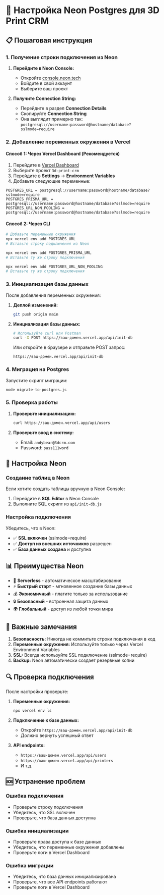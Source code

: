 # 🚀 Настройка Neon Postgres для 3D Print CRM

## 📋 Пошаговая инструкция

### 1. Получение строки подключения из Neon

1. **Перейдите в Neon Console:**
   - Откройте [console.neon.tech](https://console.neon.tech)
   - Войдите в свой аккаунт
   - Выберите ваш проект

2. **Получите Connection String:**
   - Перейдите в раздел **Connection Details**
   - Скопируйте **Connection String**
   - Она выглядит примерно так: `postgresql://username:password@hostname/database?sslmode=require`

### 2. Добавление переменных окружения в Vercel

#### Способ 1: Через Vercel Dashboard (Рекомендуется)
1. Перейдите в [Vercel Dashboard](https://vercel.com/dashboard)
2. Выберите проект `3d-print-crm`
3. Перейдите в **Settings** → **Environment Variables**
4. Добавьте следующие переменные:

```
POSTGRES_URL = postgresql://username:password@hostname/database?sslmode=require
POSTGRES_PRISMA_URL = postgresql://username:password@hostname/database?sslmode=require
POSTGRES_URL_NON_POOLING = postgresql://username:password@hostname/database?sslmode=require
```

#### Способ 2: Через CLI
```bash
# Добавьте переменные окружения
npx vercel env add POSTGRES_URL
# Вставьте строку подключения из Neon

npx vercel env add POSTGRES_PRISMA_URL  
# Вставьте ту же строку подключения

npx vercel env add POSTGRES_URL_NON_POOLING
# Вставьте ту же строку подключения
```

### 3. Инициализация базы данных

После добавления переменных окружения:

1. **Деплой изменений:**
   ```bash
   git push origin main
   ```

2. **Инициализация базы данных:**
   ```bash
   # Используйте curl или Postman
   curl -X POST https://ваш-домен.vercel.app/api/init-db
   ```

   Или откройте в браузере и отправьте POST запрос:
   ```
   https://ваш-домен.vercel.app/api/init-db
   ```

### 4. Миграция на Postgres

Запустите скрипт миграции:

```bash
node migrate-to-postgres.js
```

### 5. Проверка работы

1. **Проверьте инициализацию:**
   ```bash
   curl https://ваш-домен.vercel.app/api/users
   ```

2. **Проверьте вход в систему:**
   - Email: `andybear@3dcrm.com`
   - Password: `pass111word`

## 🔧 Настройка Neon

### Создание таблиц в Neon

Если хотите создать таблицы вручную в Neon Console:

1. Перейдите в **SQL Editor** в Neon Console
2. Выполните SQL скрипт из `api/init-db.js`

### Настройка подключения

Убедитесь, что в Neon:
- ✅ **SSL включен** (sslmode=require)
- ✅ **Доступ из внешних источников** разрешен
- ✅ **База данных создана** и доступна

## 📊 Преимущества Neon

- 🚀 **Serverless** - автоматическое масштабирование
- ⚡ **Быстрый старт** - мгновенное создание базы данных
- 💰 **Экономичный** - платите только за использование
- 🔒 **Безопасный** - встроенная защита данных
- 🌍 **Глобальный** - доступ из любой точки мира

## 🚨 Важные замечания

1. **Безопасность:** Никогда не коммитьте строки подключения в код
2. **Переменные окружения:** Используйте только через Vercel Environment Variables
3. **SSL:** Всегда используйте SSL подключение (sslmode=require)
4. **Backup:** Neon автоматически создает резервные копии

## 🔍 Проверка подключения

После настройки проверьте:

1. **Переменные окружения:**
   ```bash
   npx vercel env ls
   ```

2. **Подключение к базе данных:**
   - Откройте `https://ваш-домен.vercel.app/api/init-db`
   - Должно вернуть успешный ответ

3. **API endpoints:**
   - `https://ваш-домен.vercel.app/api/users`
   - `https://ваш-домен.vercel.app/api/printers`
   - И т.д.

## 🆘 Устранение проблем

### Ошибка подключения
- Проверьте строку подключения
- Убедитесь, что SSL включен
- Проверьте, что база данных доступна

### Ошибка инициализации
- Проверьте права доступа к базе данных
- Убедитесь, что переменные окружения добавлены
- Проверьте логи в Vercel Dashboard

### Ошибка миграции
- Убедитесь, что база данных инициализирована
- Проверьте, что все API endpoints работают
- Проверьте логи в Vercel Dashboard

